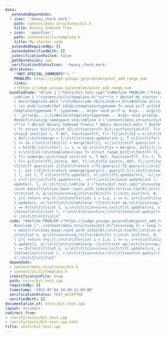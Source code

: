 ```yaml
---
data:
  _extendedDependsOn:
  - icon: ':heavy_check_mark:'
    path: content/data_structures/bit.h
    title: Binary Indexed Tree
  - icon: ':question:'
    path: content/utils/template.h
    title: My starter code
  _extendedRequiredBy: []
  _extendedVerifiedWith: []
  _isVerificationFailed: false
  _pathExtension: cpp
  _verificationStatusIcon: ':heavy_check_mark:'
  attributes:
    '*NOT_SPECIAL_COMMENTS*': ''
    PROBLEM: https://judge.yosupo.jp/problem/point_add_range_sum
    links:
    - https://judge.yosupo.jp/problem/point_add_range_sum
  bundledCode: "#line 1 \"tests/bit.test.cpp\"\n#define PROBLEM \"https://judge.yosupo.jp/problem/point_add_range_sum\"\
    \n#line 1 \"content/utils/template.h\"\n/**\n * @brief My starter code\n * @docs\
    \ docs/template.md\n */\n\n#include <bits/stdc++.h>\n#define all(x) (x).begin(),\
    \ (x).end()\n\n#ifdef LOCAL\ntemplate<typename T> void pr(T a){std::cerr<<a<<std::endl;}\n\
    template<typename T, typename... Args> void pr(T a, Args... args){std::cerr<<a<<'\
    \ ',pr(args...);}\n#else\ntemplate<typename... Args> void pr(Args... args){}\n\
    #endif\n\nusing namespace std;\n#line 3 \"content/data_structures/bit.h\"\n\n\
    /**\n * @brief Binary Indexed Tree\n * @docs docs/bit.md\n * @info\n */\n\ntemplate<class\
    \ T> struct bit{\n\tint SZ;\n\tvector<T> bit;\n\tfunction<T(T, T)> merge;\n\t\n\
    \tvoid init(int n, T def, function<T(T, T)> f){\n\t\tSZ = n;\n\t\tbit.resize(SZ,\
    \ def);\n\t\tmerge = f;\n\t}\n\tvoid update(int i, T v){\n\t\tfor(; i < SZ; i\
    \ += i&-i)\n\t\t\tbit[i] = merge(bit[i], v);\n\t}\n\tT query(int i){\n\t\tT x\
    \ = bit[0];\n\t\tfor(; i; i -= i&-i)\n\t\t\tx = merge(x, bit[i]);\n\t\treturn\
    \ x;\n\t}\n};\n\ntemplate<class T> struct range_bit{\n\tbit<T> T1, T2;\n\tfunction<T(T,\
    \ T)> unmerge;\n\n\tvoid init(int n, T def, function<T(T, T)> f, function<T(T,\
    \ T)> g){\n\t\tT1.init(n, def, f);\n\t\tT2.init(n, def, f);\n\t\tunmerge = g;\n\
    \t}\n\tT query(int i){\n\t\treturn i*T1.query(i)-T2.query(i);\n\t}\n\tT query(int\
    \ l, int r){\n\t\treturn unmerge(query(r), query(l-1));\n\t}\n\tvoid update(int\
    \ l, int r, T v){\n\t\tT1.update(l, v);\n\t\tT1.update(r+1, -v);\n\t\tT2.update(l,\
    \ v*(l-1));\n\t\tT2.update(r+1, -v*r);\n\t}\n\tvoid update(int l, T v){\n\t\t\
    update(l, l, v);\n\t}\n};\n#line 3 \"tests/bit.test.cpp\"\n\nusing ll = long long;\n\
    \nint main(){\n\tios_base::sync_with_stdio(0);\n\tcin.tie(0);\n\tcin.exceptions(cin.failbit);\n\
    \t\n\tint n, q;\n\tcin>>n>>q;\n\t\n\tbit<ll> t;\n\tt.init(n+1, 0, [](auto x, auto\
    \ y){ return x+y;});\n\t\n\tfor(int i = 1,a; i <= n; i++){\n\t\tcin>>a;\n\t\t\
    t.update(i, a);\n\t}\n\t\n\twhile(q--){\n\t\tint op;\n\t\tcin>>op;\n\t\tif(op\
    \ == 0){\n\t\t\tint i, x;\n\t\t\tcin>>i>>x;\n\t\t\tt.update(i+1, x);\n\t\t}\n\t\
    \telse{\n\t\t\tint l, r;\n\t\t\tcin>>l>>r;\n\t\t\tcout<<t.query(r)-t.query(l)<<'\\\
    n';\n\t\t}\n\t}\n}\n"
  code: "#define PROBLEM \"https://judge.yosupo.jp/problem/point_add_range_sum\"\n\
    #include \"../content/data_structures/bit.h\"\n\nusing ll = long long;\n\nint\
    \ main(){\n\tios_base::sync_with_stdio(0);\n\tcin.tie(0);\n\tcin.exceptions(cin.failbit);\n\
    \t\n\tint n, q;\n\tcin>>n>>q;\n\t\n\tbit<ll> t;\n\tt.init(n+1, 0, [](auto x, auto\
    \ y){ return x+y;});\n\t\n\tfor(int i = 1,a; i <= n; i++){\n\t\tcin>>a;\n\t\t\
    t.update(i, a);\n\t}\n\t\n\twhile(q--){\n\t\tint op;\n\t\tcin>>op;\n\t\tif(op\
    \ == 0){\n\t\t\tint i, x;\n\t\t\tcin>>i>>x;\n\t\t\tt.update(i+1, x);\n\t\t}\n\t\
    \telse{\n\t\t\tint l, r;\n\t\t\tcin>>l>>r;\n\t\t\tcout<<t.query(r)-t.query(l)<<'\\\
    n';\n\t\t}\n\t}\n}"
  dependsOn:
  - content/data_structures/bit.h
  - content/utils/template.h
  isVerificationFile: true
  path: tests/bit.test.cpp
  requiredBy: []
  timestamp: '2021-07-04 14:49:31-04:00'
  verificationStatus: TEST_ACCEPTED
  verifiedWith: []
documentation_of: tests/bit.test.cpp
layout: document
redirect_from:
- /verify/tests/bit.test.cpp
- /verify/tests/bit.test.cpp.html
title: tests/bit.test.cpp
---
```


